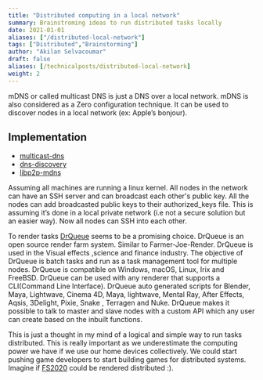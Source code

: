 ```yaml
---
title: "Distributed computing in a local network"
summary: Brainstroming ideas to run distributed tasks locally
date: 2021-01-01
aliases: ["/distributed-local-network"]
tags: ["Distributed","Brainstorming"]
author: "Akilan Selvacoumar"
draft: false
aliases: [/technicalposts/distributed-local-network]
weight: 2
---
```



mDNS or called multicast DNS is just a DNS over a local network. mDNS is also considered as a Zero configuration technique. It can be used to discover nodes in a local network (ex: Apple’s bonjour).  

## Implementation 
- [multicast-dns](https://github.com/mafintosh/multicast-dns)
- [dns-discovery](https://github.com/mafintosh/dns-discovery)
- [libp2p-mdns](https://github.com/libp2p/js-libp2p-mdns)

Assuming all machines are running a linux kernel. All nodes in the network can have an SSH server and can broadcast each other's public key. All the nodes can add broadcasted public keys to their authorized_keys file. This is assuming it’s done in a local private network (i.e not a secure solution but an easier way). Now all nodes can SSH into each other. 

To render tasks [DrQueue](https://github.com/DrQueue/drqueue) seems to be a promising choice. DrQueue is an open source render farm system. Similar to Farmer-Joe-Render. DrQueue is used in the Visual effects ,science and finance industry. The objective of DrQueue is batch tasks and run as a task management tool for multiple nodes. DrQueue is compatible on Windows, macOS, Linux, Irix and FreeBSD. DrQueue can be used with any renderer that supports a CLI(Command Line Interface). DrQueue auto generated scripts for Blender, Maya, Lightwave, Cinema 4D, Maya, lightwave,  Mental Ray, After Effects, Aqsis, 3Delight, Pixie, Snake , Terragen and Nuke. DrQueue makes it possible to talk to master and slave nodes with a custom API which any user can create based on the inbuilt functions. 

This is just a thought in my mind of a logical and simple way to run tasks distributed. This is really important as we underestimate the computing power we have if we use our home devices collectively. We could start pushing game developers to start building games for distributed systems. Imagine if [FS2020](https://blogs.hwtech.club/post/fs2020/) could be rendered distributed :). 
